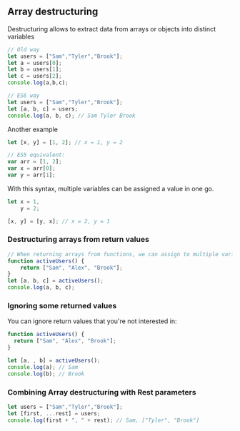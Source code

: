 ## Array destructuring
Destructuring allows to extract data from arrays or objects into distinct variables

```js
// Old way
let users = ["Sam","Tyler","Brook"];
let a = users[0];
let b = users[1];
let c = users[2];
console.log(a,b,c);

// ES6 way
let users = ["Sam","Tyler","Brook"];
let [a, b, c] = users;
console.log(a, b, c); // Sam Tyler Brook
```

Another example
```js
let [x, y] = [1, 2]; // x = 1, y = 2

// ES5 equivalent:
var arr = [1, 2];
var x = arr[0];
var y = arr[1];
```

With this syntax, multiple variables can be assigned a value in one go.
```js
let x = 1,
    y = 2;

[x, y] = [y, x]; // x = 2, y = 1
```

### Destructuring arrays from return values
```js
// When returning arrays from functions, we can assign to multiple variables at once
function activeUsers() {
	return ["Sam", "Alex", "Brook"];
}
let [a, b, c] = activeUsers();
console.log(a, b, c);
```

### Ignoring some returned values
You can ignore return values that you're not interested in:
```js
function activeUsers() {
  return ["Sam", "Alex", "Brook"];
}

let [a, , b] = activeUsers();
console.log(a); // Sam
console.log(b); // Brook
```

### Combining Array destructuring with Rest parameters
```js
let users = ["Sam","Tyler","Brook"];
let [first, ...rest] = users;
console.log(first + ", " + rest); // Sam, ["Tyler", "Brook"]
```
